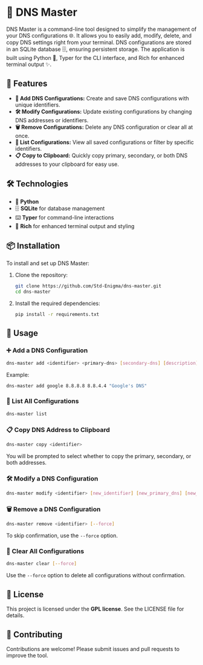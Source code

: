 # 🚀 DNS Master

DNS Master is a command-line tool designed to simplify the management of your DNS configurations 🌐. It allows you to easily add, modify, delete, and copy DNS settings right from your terminal. DNS configurations are stored in an SQLite database 🗄️, ensuring persistent storage. The application is built using Python 🐍, Typer for the CLI interface, and Rich for enhanced terminal output ✨.

## 🎯 Features

- **📝 Add DNS Configurations:** Create and save DNS configurations with unique identifiers.
- **🛠️ Modify Configurations:** Update existing configurations by changing DNS addresses or identifiers.
- **🗑️ Remove Configurations:** Delete any DNS configuration or clear all at once.
- **📜 List Configurations:** View all saved configurations or filter by specific identifiers.
- **📋 Copy to Clipboard:** Quickly copy primary, secondary, or both DNS addresses to your clipboard for easy use.

## 🛠️ Technologies

- 🐍 **Python**
- 🗄️ **SQLite** for database management
- ⌨️ **Typer** for command-line interactions
- 🎨 **Rich** for enhanced terminal output and styling

## 📦 Installation

To install and set up DNS Master:

1. Clone the repository:

   ```bash
   git clone https://github.com/Std-Enigma/dns-master.git
   cd dns-master
   ```

2. Install the required dependencies:
   ```bash
   pip install -r requirements.txt
   ```

## 🚀 Usage

### ➕ Add a DNS Configuration

```bash
dns-master add <identifier> <primary-dns> [secondary-dns] [description]
```

Example:

```bash
dns-master add google 8.8.8.8 8.8.4.4 "Google's DNS"
```

### 📜 List All Configurations

```bash
dns-master list
```

### 📋 Copy DNS Address to Clipboard

```bash
dns-master copy <identifier>
```

You will be prompted to select whether to copy the primary, secondary, or both addresses.

### 🛠️ Modify a DNS Configuration

```bash
dns-master modify <identifier> [new_identifier] [new_primary_dns] [new_secondary_dns] [new_description]
```

### 🗑️ Remove a DNS Configuration

```bash
dns-master remove <identifier> [--force]
```

To skip confirmation, use the `--force` option.

### 🚮 Clear All Configurations

```bash
dns-master clear [--force]
```

Use the `--force` option to delete all configurations without confirmation.

## 📜 License

This project is licensed under the **GPL license**. See the LICENSE file for details.

## 🤝 Contributing

Contributions are welcome! Please submit issues and pull requests to improve the tool.
